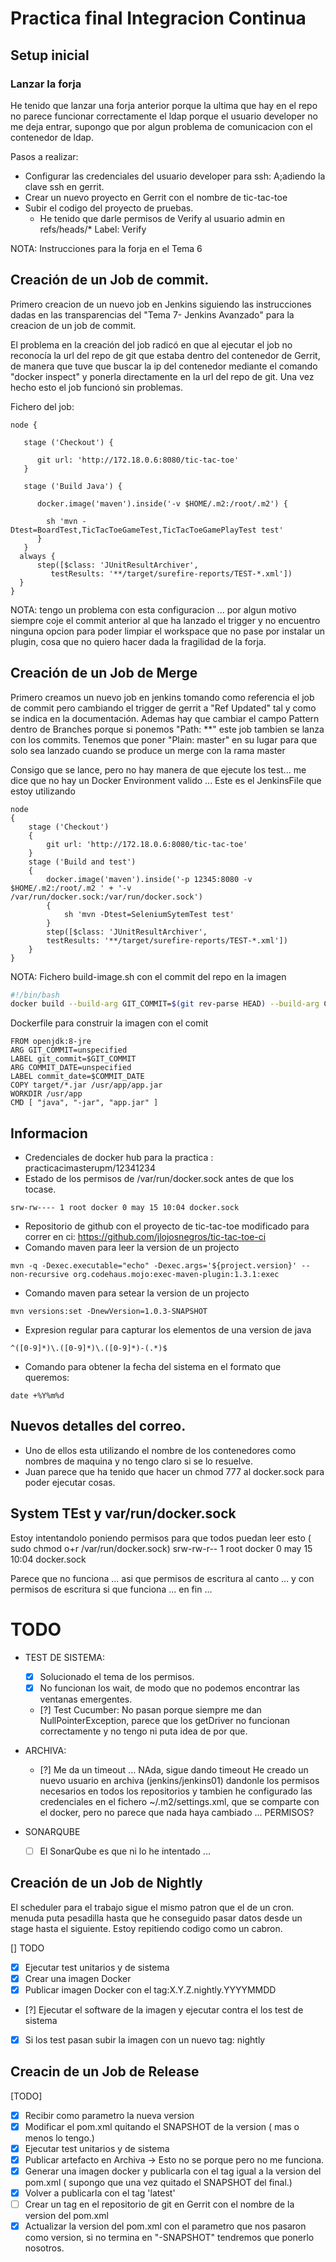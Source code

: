 # Practica final Integracion Continua

## Setup inicial

### Lanzar la forja
 He tenido que lanzar una forja anterior porque la ultima que hay en el repo no parece funcionar correctamente el ldap porque el usuario developer no me deja entrar, supongo que por algun problema de comunicacion con el contenedor de ldap.
 
 Pasos a realizar:
 
- Configurar las credenciales del usuario developer para ssh: A;adiendo la clave ssh en gerrit.
- Crear un nuevo proyecto en Gerrit con el nombre de tic-tac-toe
- Subir el codigo del proyecto de pruebas.
    - He tenido que darle permisos de Verify al usuario admin en refs/heads/* Label: Verify

NOTA: Instrucciones para la forja en el Tema 6
## Creación de un Job de commit.

Primero creacion de un nuevo job en Jenkins siguiendo las instrucciones dadas en las transparencias del "Tema 7- Jenkins Avanzado" para la creacion de un job de commit.

El problema en la creación del job radicó en que al ejecutar el job no reconocía la url del repo de git que estaba dentro del contenedor de Gerrit, de manera que tuve que buscar la ip del contenedor mediante el comando "docker inspect" y ponerla directamente en la url del repo de git.
Una vez hecho esto el job funcionó sin problemas. 

Fichero del job:

```
node {
    
   stage ('Checkout') {
        
      git url: 'http://172.18.0.6:8080/tic-tac-toe'
   }

   stage ('Build Java') {

      docker.image('maven').inside('-v $HOME/.m2:/root/.m2') {

        sh 'mvn -Dtest=BoardTest,TicTacToeGameTest,TicTacToeGamePlayTest test'
      }
   }
  always {
      step([$class: 'JUnitResultArchiver', 
         testResults: '**/target/surefire-reports/TEST-*.xml'])
  }
}
```

NOTA: tengo un problema con esta configuracion ... por algun motivo siempre coje el commit anterior al que ha lanzado el trigger y no encuentro ninguna opcion para poder limpiar el workspace que no pase por instalar un plugin, cosa que no quiero hacer dada la fragilidad de la forja.


## Creación de un Job de Merge

Primero creamos un nuevo job en jenkins tomando como referencia el job de commit pero cambiando el trigger de gerrit a "Ref Updated" tal y como se indica en la documentación.
Ademas hay que cambiar el campo Pattern dentro de Branches porque si ponemos "Path: **" este job tambien se lanza con los commits. Tenemos que poner "Plain: master" en su lugar para que solo sea lanzado cuando se produce un merge con la rama master

Consigo que se lance, pero no hay manera de que ejecute los test... me dice que no hay un Docker Environment valido ... 
Este es el JenkinsFile que estoy utilizando

```
node 
{
    stage ('Checkout')
    {
        git url: 'http://172.18.0.6:8080/tic-tac-toe'
    }
    stage ('Build and test') 
    {
        docker.image('maven').inside('-p 12345:8080 -v $HOME/.m2:/root/.m2 ' + '-v /var/run/docker.sock:/var/run/docker.sock') 
        {
            sh 'mvn -Dtest=SeleniumSytemTest test'
        }
        step([$class: 'JUnitResultArchiver',
        testResults: '**/target/surefire-reports/TEST-*.xml'])
    }
}
```


NOTA: Fichero build-image.sh con el commit del repo en la imagen

```sh
#!/bin/bash
docker build --build-arg GIT_COMMIT=$(git rev-parse HEAD) --build-arg COMMIT_DATE=$(git log -1 --format=%cd --date=format:%Y-%m-%dT%H:%M:%S) -t micaelgallego/curso-ci-ejem2:latest .

```

Dockerfile para construir la imagen con el comit

```
FROM openjdk:8-jre
ARG GIT_COMMIT=unspecified
LABEL git_commit=$GIT_COMMIT
ARG COMMIT_DATE=unspecified
LABEL commit_date=$COMMIT_DATE
COPY target/*.jar /usr/app/app.jar
WORKDIR /usr/app
CMD [ "java", "-jar", "app.jar" ]
```




## Informacion 
* Credenciales de docker hub para la practica : practicacimasterupm/12341234
* Estado de los permisos de /var/run/docker.sock antes de que los tocase.
```
srw-rw---- 1 root docker 0 may 15 10:04 docker.sock
```
* Repositorio de github con el proyecto de tic-tac-toe modificado para correr en ci: https://github.com/jlojosnegros/tic-tac-toe-ci
* Comando maven para leer la version de un projecto
```
mvn -q -Dexec.executable="echo" -Dexec.args='${project.version}' --non-recursive org.codehaus.mojo:exec-maven-plugin:1.3.1:exec
```
* Comando maven para setear la version de un projecto
```
mvn versions:set -DnewVersion=1.0.3-SNAPSHOT
```
* Expresion regular para capturar los elementos de una version de java
```
^([0-9]*)\.([0-9]*)\.([0-9]*)-(.*)$
```
* Comando para obtener la fecha del sistema en el formato que queremos:
```
date +%Y%m%d
```

## Nuevos detalles del correo.
* Uno de ellos esta utilizando el nombre de los contenedores como nombres de maquina y no tengo claro si se lo resuelve.
* Juan parece que ha tenido que hacer un chmod 777 al docker.sock para poder ejecutar cosas.


## System TEst y var/run/docker.sock
Estoy intentandolo poniendo permisos para que todos puedan leer esto ( sudo chmod o+r /var/run/docker.sock)
srw-rw-r-- 1 root docker 0 may 15 10:04 docker.sock

Parece que no funciona ...  asi que permisos de escritura al canto ... 
y con permisos de escritura si que funciona ... en fin ... 


# TODO

* TEST DE SISTEMA:
  - [x] Solucionado el tema de los permisos.
  - [x] No funcionan los wait, de modo que no podemos encontrar las ventanas emergentes.
  - [?] Test Cucumber: No pasan porque siempre me dan NullPointerException, parece que los getDriver no funcionan correctamente y no tengo ni puta idea de por que.
  
* ARCHIVA:
  - [?] Me da un timeout ... NAda, sigue dando timeout
   He creado un nuevo usuario en archiva (jenkins/jenkins01) dandonle los permisos necesarios en todos los repositorios y tambien he configurado las credenciales en el fichero ~/.m2/settings.xml, que se comparte con el docker, pero no parece que nada haya cambiado ... PERMISOS?

* SONARQUBE
  - [ ] El SonarQube es que ni lo he intentado ...


## Creación de un Job de Nightly

El scheduler para el trabajo sigue el mismo patron que el de un cron.
menuda puta pesadilla hasta que he conseguido pasar datos desde un stage hasta el siguiente.
Estoy repitiendo codigo como un cabron.

[] TODO 

- [x] Ejecutar test unitarios y de sistema
- [x] Crear una imagen Docker 
- [x] Publicar imagen Docker con el tag:X.Y.Z.nightly.YYYYMMDD
- [?] Ejecutar el software de la imagen y ejecutar contra el los test de sistema
- [x] Si los test pasan subir la imagen con un nuevo tag: nightly


## Creacin de un Job de Release

[TODO]

- [x] Recibir como parametro la nueva version
- [x] Modificar el pom.xml quitando el SNAPSHOT de la version ( mas o menos lo tengo.)
- [x] Ejecutar test unitarios y de sistema
- [x] Publicar artefacto en Archiva -> Esto no se porque pero no me funciona.
- [x] Generar una imagen docker y publicarla con el tag igual a la version del pom.xml ( supongo que una vez quitado el SNAPSHOT del final.)
- [x] Volver a publicarla con el tag 'latest'
- [ ] Crear un tag en el repositorio de git en Gerrit con el nombre de la version del pom.xml
- [x] Actualizar la version del pom.xml con el parametro que nos pasaron como version, si no termina en "-SNAPSHOT" tendremos que ponerlo nosotros.
